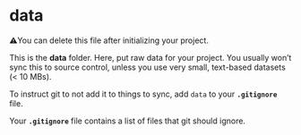 # data

⚠️You can delete this file after initializing your project.

This is the **data** folder.
Here, put raw data for your project. You usually won’t sync this to source control, unless you use very small, text-based datasets (< 10 MBs).

To instruct git to not add it to things to sync, add `data` to your **`.gitignore`** file.

Your **`.gitignore`** file contains a list of files that git should ignore.

